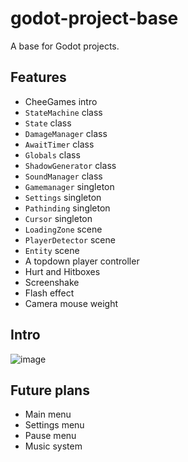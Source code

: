 # godot-project-base
A base for Godot projects.

## Features

- CheeGames intro
- `StateMachine` class
- `State` class
- `DamageManager` class
- `AwaitTimer` class
- `Globals` class
- `ShadowGenerator` class
- `SoundManager` class
- `Gamemanager` singleton
- `Settings` singleton
- `Pathinding` singleton
- `Cursor` singleton
- `LoadingZone` scene
- `PlayerDetector` scene
- `Entity` scene
- A topdown player controller
- Hurt and Hitboxes
- Screenshake
- Flash effect
- Camera mouse weight

## Intro
![image](https://user-images.githubusercontent.com/64710123/191853201-c5bb9fb8-1b75-4e74-815d-b1a4c7bfc8e1.png)

## Future plans

- Main menu
- Settings menu
- Pause menu
- Music system
